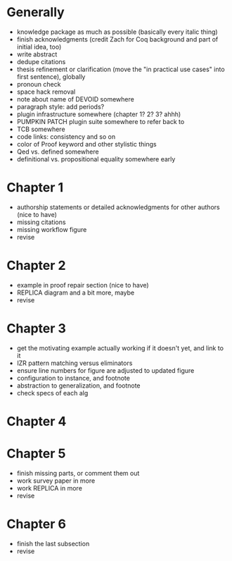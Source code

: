 

# Generally

- knowledge package as much as possible (basically every italic thing)
- finish acknowledgments (credit Zach for Coq background and part of initial idea, too)
- write abstract
- dedupe citations
- thesis refinement or clarification (move the "in practical use cases" into first sentence), globally
- pronoun check
- space hack removal
- note about name of DEVOID somewhere
- paragraph style: add periods?
- plugin infrastructure somewhere (chapter 1? 2? 3? ahhh)
- PUMPKIN PATCH plugin suite somewhere to refer back to
- TCB somewhere
- code links: consistency and so on
- color of Proof keyword and other stylistic things
- Qed vs. defined somewhere
- definitional vs. propositional equality somewhere early

# Chapter 1

- authorship statements or detailed acknowledgments for other authors (nice to have)
- missing citations
- missing workflow figure
- revise

# Chapter 2

- example in proof repair section (nice to have)
- REPLICA diagram and a bit more, maybe
- revise

# Chapter 3

- get the motivating example actually working if it doesn't yet, and link to it
- IZR pattern matching versus eliminators
- ensure line numbers for figure are adjusted to updated figure
- configuration to instance, and footnote
- abstraction to generalization, and footnote
- check specs of each alg

# Chapter 4

# Chapter 5

- finish missing parts, or comment them out
- work survey paper in more
- work REPLICA in more
- revise

# Chapter 6

- finish the last subsection
- revise
